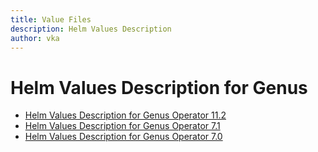 ```yaml
---
title: Value Files
description: Helm Values Description
author: vka
---
```


# Helm Values Description for Genus

- [Helm Values Description for Genus Operator 11.2](genus-operator-11.2.md)
- [Helm Values Description for Genus Operator 7.1](genus-operator-7.1.md)
- [Helm Values Description for Genus Operator 7.0](genus-operator-7.0.md)
